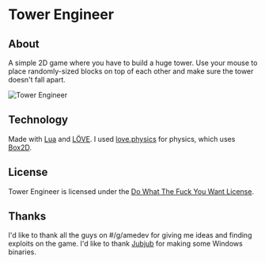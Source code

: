 Tower Engineer
==============

About
-----
A simple 2D game where you have to build a huge tower. Use your mouse to place randomly-sized blocks on top of each other and make sure the tower doesn't fall apart.

![Tower Engineer](https://raw.github.com/davidgomes/tower-engineer/master/screenshot.png "Tower Engineer")

Technology
----------
Made with [Lua](http://www.lua.org) and [LÖVE](http://www.love2d.org). I used [love.physics](https://love2d.org/wiki/love.physics) for physics, which uses [Box2D](http://www.box2d.org).

License
-------
Tower Engineer is licensed under the [Do What The Fuck You Want License](https://github.com/davidgomes/tower-engineer/blob/master/LICENSE).

Thanks
------
I'd like to thank all the guys on #/g/amedev for giving me ideas and finding exploits on the game. I'd like to thank [Jubjub](https://github.com/Metanoia) for making some Windows binaries.
